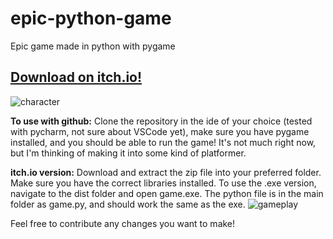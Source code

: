 # epic-python-game
Epic game made in python with pygame
<h2>
<a href="https://trickshotblaster.itch.io/epic-python-game">Download on itch.io!</a>
</h2>

![character](https://github.com/Trickshotblaster/epic-python-game/assets/107130695/335eddf1-ad8c-438a-bccc-7ec5f642c9fa)


**To use with github:**
Clone the repository in the ide of your choice (tested with pycharm, not sure about VSCode yet), make sure you have pygame installed, and you should be able to run the game!
It's not much right now, but I'm thinking of making it into some kind of platformer.

**itch.io version:**
Download and extract the zip file into your preferred folder. Make sure you have the correct libraries installed. To use the .exe version, navigate to the dist folder and open game.exe. The python file is in the main folder as game.py, and should work the same as the exe.
![gameplay](https://github.com/Trickshotblaster/epic-python-game/assets/107130695/7725624d-e04b-4ed5-aae4-55e505f622d1)

Feel free to contribute any changes you want to make!
